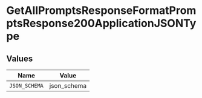 # GetAllPromptsResponseFormatPromptsResponse200ApplicationJSONType


## Values

| Name          | Value         |
| ------------- | ------------- |
| `JSON_SCHEMA` | json_schema   |